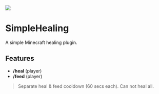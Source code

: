 <img src="https://cutewallpaper.org/24/health-bar-png/health-bar-original-two-hit-transparent-pixel-health-bar-clipart-full-size-clipart-3567033-pinclipart.png">

# SimpleHealing
A simple Minecraft healing plugin.

## Features
- **/heal** (player)
- **/feed** (player)
> Separate heal & feed cooldown (60 secs each).
> Can not heal all.
